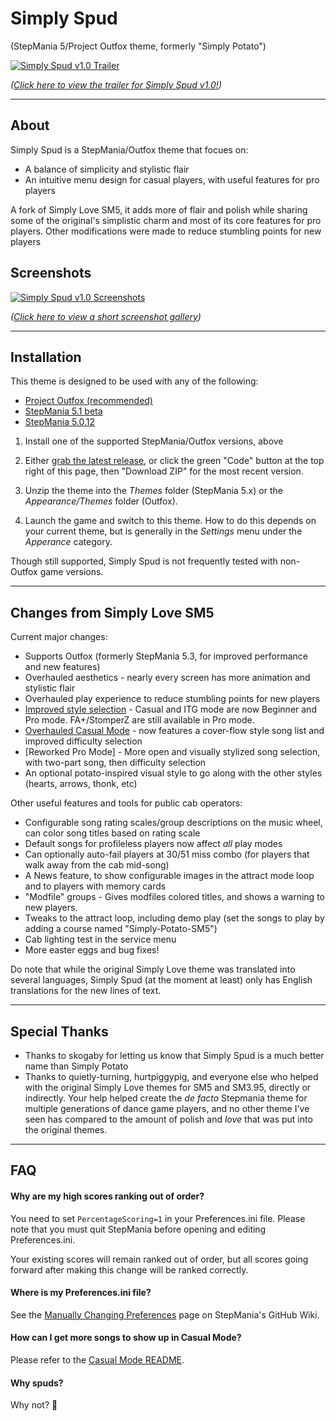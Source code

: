 # Simply Spud

(StepMania 5/Project Outfox theme, formerly "Simply Potato")

[![Simply Spud v1.0 Trailer](https://imgur.com/8nUFos1.png)](https://www.youtube.com/watch?v=-I_RcxNFP84)

*([Click here to view the trailer for Simply Spud v1.0!](https://www.youtube.com/watch?v=-I_RcxNFP84 "Simply Spud v1.0 Trailer"))*

---

## About

Simply Spud is a StepMania/Outfox theme that focues on:
 * A balance of simplicity and stylistic flair
 * An intuitive menu design for casual players, with useful features for pro players

A fork of Simply Love SM5, it adds more of flair and polish while sharing some of the original's simplistic charm and most of its core features for pro players. Other modifications were made to reduce stumbling points for new players


## Screenshots
[![Simply Spud v1.0 Screenshots](https://i.imgur.com/xA4Cl5p.png)](https://imgur.com/a/qTixYbk "Simply Spud v1.0 Screenshots")

*([Click here to view a short screenshot gallery](https://imgur.com/a/qTixYbk))*

---

## Installation

This theme is designed to be used with any of the following:

* [Project Outfox (recommended)](https://projectoutfox.com/downloads)
* [StepMania 5.1 beta](https://github.com/stepmania/stepmania/releases/tag/v5.1.0-b2)
* [StepMania 5.0.12](https://github.com/stepmania/stepmania/releases/tag/v5.0.12)


1. Install one of the supported StepMania/Outfox versions, above
2. Either [grab the latest release](https://github.com/48productions/Simply-Potato-SM5/releases), or click the green "Code" button at the top right of this page, then "Download ZIP" for the most recent version.

3. Unzip the theme into the *Themes* folder (StepMania 5.x) or the *Appearance/Themes* folder (Outfox).

4. Launch the game and switch to this theme. How to do this depends on your current theme, but is generally in the *Settings* menu under the *Apperance* category.


Though still supported, Simply Spud is not frequently tested with non-Outfox game versions.

---

## Changes from Simply Love SM5

Current major changes:
  * Supports Outfox (formerly StepMania 5.3, for improved performance and new features)
  * Overhauled aesthetics - nearly every screen has more animation and stylistic flair
  * Overhauled play experience to reduce stumbling points for new players
   * [Improved style selection](https://i.imgur.com/9VP89ps.png) - Casual and ITG mode are now Beginner and Pro mode. FA+/StomperZ are still available in Pro mode.
   * [Overhauled Casual Mode](https://i.imgur.com/UNKqByU.png) - now features a cover-flow style song list and improved difficulty selection
   * [Reworked Pro Mode] - More open and visually stylized song selection, with two-part song, then difficulty selection
  * An optional potato-inspired visual style to go along with the other styles (hearts, arrows, thonk, etc)

Other useful features and tools for public cab operators:
  * Configurable song rating scales/group descriptions on the music wheel, can color song titles based on rating scale
  * Default songs for profileless players now affect *all* play modes
  * Can optionally auto-fail players at 30/51 miss combo (for players that walk away from the cab mid-song)
  * A News feature, to show configurable images in the attract mode loop and to players with memory cards
  * "Modfile" groups - Gives modfiles colored titles, and shows a warning to new players.
  * Tweaks to the attract loop, including demo play (set the songs to play by adding a course named "Simply-Potato-SM5")
  * Cab lighting test in the service menu
  * More easter eggs and bug fixes!
  
Do note that while the original Simply Love theme was translated into several languages, Simply Spud (at the moment at least) only has English translations for the new lines of text.

---

## Special Thanks
  * Thanks to skogaby for letting us know that Simply Spud is a much better name than Simply Potato
  * Thanks to quietly-turning, hurtpiggypig, and everyone else who helped with the original Simply Love themes for SM5 and SM3.95, directly or indirectly. Your help helped create the *de facto* Stepmania theme for multiple generations of dance game players, and no other theme I've seen has compared to the amount of polish and *love* that was put into the original themes.


---

## FAQ

#### Why are my high scores ranking out of order?
You need to set `PercentageScoring=1` in your Preferences.ini file.  Please note that you must quit StepMania before opening and editing Preferences.ini.

Your existing scores will remain ranked out of order, but all scores going forward after making this change will be ranked correctly.

#### Where is my Preferences.ini file?
See the [Manually Changing Preferences](https://github.com/stepmania/stepmania/wiki/Manually-Changing-Preferences) page on StepMania's GitHub Wiki.

#### How can I get more songs to show up in Casual Mode?
Please refer to the [Casual Mode README](./Other/CasualMode-README.md).

#### Why spuds?
Why not? 🥔

